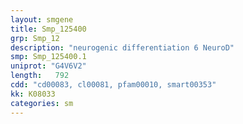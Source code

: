 ```yaml
---
layout: smgene
title: Smp_125400
grp: Smp_12
description: "neurogenic differentiation 6 NeuroD"
smp: Smp_125400.1
uniprot: "G4V6V2"
length:   792
cdd: "cd00083, cl00081, pfam00010, smart00353"
kk: K08033
categories: sm
---
```

